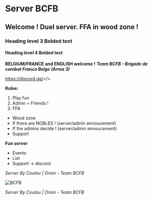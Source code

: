 # Server **BCFB**
## Welcome ! **Duel server. FFA in wood zone !**
### Heading level 3 **Bolded text**
#### Heading level 4 **Bolded text**


**BELGIUM/FRANCE and ENGLISH welcome !**
***Team BCFB - Brigade de combat Franco Belge (Arma 3)***

<a id="Discord link - BCFB (soon)">https://discord.gg/</>

**Rules:**

1. Play fun
2. Admin = Friends !
3. FFA
- Wood zone
- If there are NOBLES ! (server/admin annoucement)
- If the admins decide ! (server/admin annoucement)
- Support

**Fun server**
* Events
* List
* Support -> discord

*Server By Coulou | Orion - Team BCFB*

![BCFB](https://cdn.discordapp.com/attachments/742452485846990878/742452545464696982/patch-bcfb.png?ex=65809250&is=656e1d50&hm=9b08c68892d046124ec4ad3d10d0538639e912af27e149ddfb09680337c14214&)

*Server By Coulou | Orion - Team BCFB*

